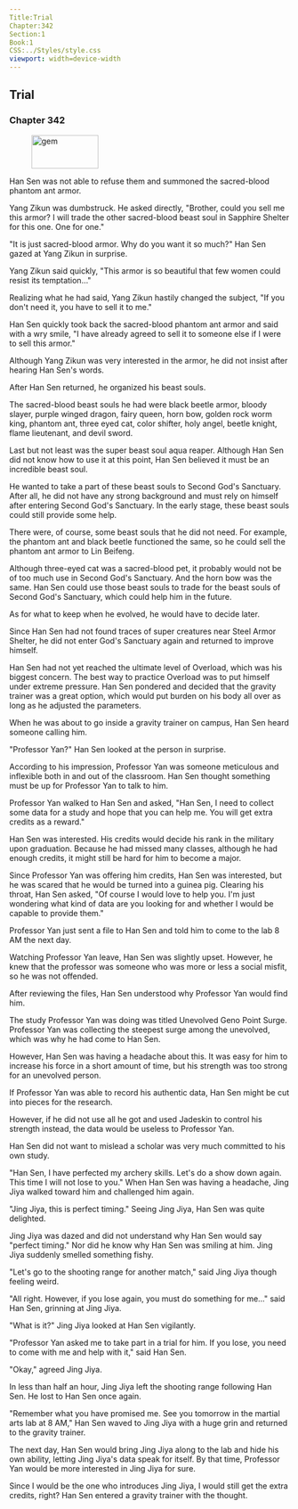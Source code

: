 ```yaml
---
Title:Trial 
Chapter:342 
Section:1 
Book:1 
CSS:../Styles/style.css 
viewport: width=device-width
---
```

  
## Trial
### Chapter 342
  
<figure>
	<img src="../Images/gem.gif" alt="gem" id="gem" width="120" height="60" />
</figure>
  

  
Han Sen was not able to refuse them and summoned the sacred-blood phantom ant armor.

Yang Zikun was dumbstruck. He asked directly, "Brother, could you sell me this armor? I will trade the other sacred-blood beast soul in Sapphire Shelter for this one. One for one."

"It is just sacred-blood armor. Why do you want it so much?" Han Sen gazed at Yang Zikun in surprise.

Yang Zikun said quickly, "This armor is so beautiful that few women could resist its temptation…"

Realizing what he had said, Yang Zikun hastily changed the subject, "If you don't need it, you have to sell it to me."

Han Sen quickly took back the sacred-blood phantom ant armor and said with a wry smile, "I have already agreed to sell it to someone else if I were to sell this armor."

Although Yang Zikun was very interested in the armor, he did not insist after hearing Han Sen's words.

After Han Sen returned, he organized his beast souls.

The sacred-blood beast souls he had were black beetle armor, bloody slayer, purple winged dragon, fairy queen, horn bow, golden rock worm king, phantom ant, three eyed cat, color shifter, holy angel, beetle knight, flame lieutenant, and devil sword.

Last but not least was the super beast soul aqua reaper. Although Han Sen did not know how to use it at this point, Han Sen believed it must be an incredible beast soul.

He wanted to take a part of these beast souls to Second God's Sanctuary. After all, he did not have any strong background and must rely on himself after entering Second God's Sanctuary. In the early stage, these beast souls could still provide some help.

There were, of course, some beast souls that he did not need. For example, the phantom ant and black beetle functioned the same, so he could sell the phantom ant armor to Lin Beifeng.

Although three-eyed cat was a sacred-blood pet, it probably would not be of too much use in Second God's Sanctuary. And the horn bow was the same. Han Sen could use those beast souls to trade for the beast souls of Second God's Sanctuary, which could help him in the future.

As for what to keep when he evolved, he would have to decide later.

Since Han Sen had not found traces of super creatures near Steel Armor Shelter, he did not enter God's Sanctuary again and returned to improve himself.

Han Sen had not yet reached the ultimate level of Overload, which was his biggest concern. The best way to practice Overload was to put himself under extreme pressure. Han Sen pondered and decided that the gravity trainer was a great option, which would put burden on his body all over as long as he adjusted the parameters.

When he was about to go inside a gravity trainer on campus, Han Sen heard someone calling him.

"Professor Yan?" Han Sen looked at the person in surprise.

According to his impression, Professor Yan was someone meticulous and inflexible both in and out of the classroom. Han Sen thought something must be up for Professor Yan to talk to him.

Professor Yan walked to Han Sen and asked, "Han Sen, I need to collect some data for a study and hope that you can help me. You will get extra credits as a reward."

Han Sen was interested. His credits would decide his rank in the military upon graduation. Because he had missed many classes, although he had enough credits, it might still be hard for him to become a major.

Since Professor Yan was offering him credits, Han Sen was interested, but he was scared that he would be turned into a guinea pig. Clearing his throat, Han Sen asked, "Of course I would love to help you. I'm just wondering what kind of data are you looking for and whether I would be capable to provide them."

Professor Yan just sent a file to Han Sen and told him to come to the lab 8 AM the next day.

Watching Professor Yan leave, Han Sen was slightly upset. However, he knew that the professor was someone who was more or less a social misfit, so he was not offended.

After reviewing the files, Han Sen understood why Professor Yan would find him.

The study Professor Yan was doing was titled Unevolved Geno Point Surge. Professor Yan was collecting the steepest surge among the unevolved, which was why he had come to Han Sen.

However, Han Sen was having a headache about this. It was easy for him to increase his force in a short amount of time, but his strength was too strong for an unevolved person.

If Professor Yan was able to record his authentic data, Han Sen might be cut into pieces for the research.

However, if he did not use all he got and used Jadeskin to control his strength instead, the data would be useless to Professor Yan.

Han Sen did not want to mislead a scholar was very much committed to his own study.

"Han Sen, I have perfected my archery skills. Let's do a show down again. This time I will not lose to you." When Han Sen was having a headache, Jing Jiya walked toward him and challenged him again.

"Jing Jiya, this is perfect timing." Seeing Jing Jiya, Han Sen was quite delighted.

Jing Jiya was dazed and did not understand why Han Sen would say "perfect timing." Nor did he know why Han Sen was smiling at him. Jing Jiya suddenly smelled something fishy.

"Let's go to the shooting range for another match," said Jing Jiya though feeling weird.

"All right. However, if you lose again, you must do something for me…" said Han Sen, grinning at Jing Jiya.

"What is it?" Jing Jiya looked at Han Sen vigilantly.

"Professor Yan asked me to take part in a trial for him. If you lose, you need to come with me and help with it," said Han Sen.

"Okay," agreed Jing Jiya.

In less than half an hour, Jing Jiya left the shooting range following Han Sen. He lost to Han Sen once again.

"Remember what you have promised me. See you tomorrow in the martial arts lab at 8 AM," Han Sen waved to Jing Jiya with a huge grin and returned to the gravity trainer.

The next day, Han Sen would bring Jing Jiya along to the lab and hide his own ability, letting Jing Jiya's data speak for itself. By that time, Professor Yan would be more interested in Jing Jiya for sure.

Since I would be the one who introduces Jing Jiya, I would still get the extra credits, right? Han Sen entered a gravity trainer with the thought.